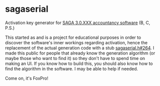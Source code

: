 # sagaserial
Activation key generator for [SAGA 3.0.XXX accountancy software](https://www.sagasoft.ro/) (B, C, P.S.)

This started as and is a project for educational purposes in order to discover the software's inner workings regarding activation, hence the replacement of the actual generation code with a stub [sagaserial.h#264](https://github.com/alextusinean/sagaserial/blob/master/sagaserial.h#L264). I made this public for people that already know the generation algorithm (or maybe those who want to find it) so they don't have to spend time on making an UI. If you know how to build this, you should also know how to find the algorithm in the software. I may be able to help if needed.

Come on, it's FoxPro!

